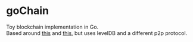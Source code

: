 # goChain

Toy blockchain implementation in Go.  
Based around 
[this](https://www.youtube.com/watch?v=mYlHT9bB6OE) and 
[this](https://developer.bitcoin.org/devguide/index.html), 
but uses levelDB and a different p2p protocol.

